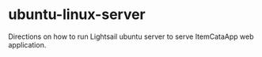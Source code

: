 # ubuntu-linux-server
Directions on how to run Lightsail ubuntu server to serve ItemCataApp web application.
